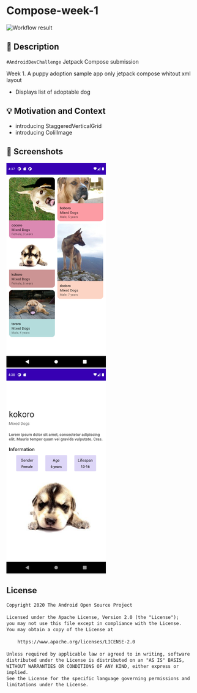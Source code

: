 # Compose-week-1

<!--- Replace <OWNER> with your Github Username and <REPOSITORY> with the name of your repository. -->
<!--- You can find both of these in the url bar when you open your repository in github. -->

![Workflow result](https://github.com/keelim/compose-week/workflows/Check/badge.svg)

## :scroll: Description

`#AndroidDevChallenge` Jetpack Compose submission

Week 1. A puppy adoption sample app only jetpack compose whitout xml layout

- Displays list of adoptable dog

## :bulb: Motivation and Context

- introducing StaggeredVerticalGrid
- introducing ColilImage

## :camera_flash: Screenshots

<img src="/results/screenshot_1.png" width="260">&emsp;<img src="/results/screenshot_2.png" width="260">

## License

```
Copyright 2020 The Android Open Source Project

Licensed under the Apache License, Version 2.0 (the "License");
you may not use this file except in compliance with the License.
You may obtain a copy of the License at

    https://www.apache.org/licenses/LICENSE-2.0

Unless required by applicable law or agreed to in writing, software
distributed under the License is distributed on an "AS IS" BASIS,
WITHOUT WARRANTIES OR CONDITIONS OF ANY KIND, either express or implied.
See the License for the specific language governing permissions and
limitations under the License.
```
